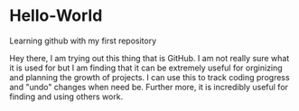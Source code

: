 # Hello-World
Learning github with my first repository

Hey there, I am trying out this thing that is GitHub. I am not really sure what it is used for but I am finding that it can be extremely useful for orginizing and planning the growth of projects. I can use this to track coding progress and "undo" changes when need be. Further more, it is incredibly useful for finding and using others work. 
